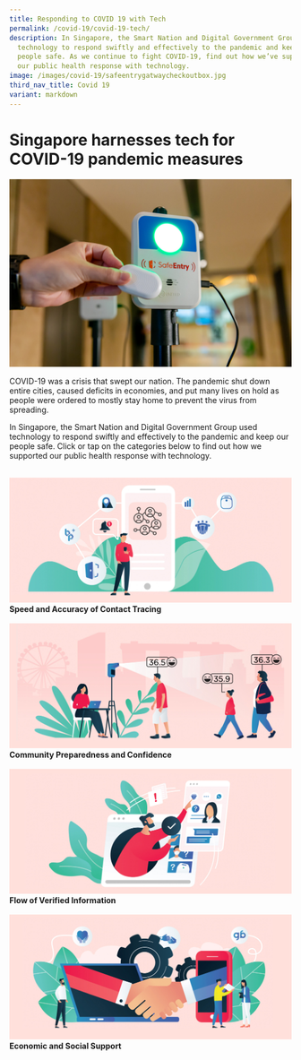 ```yaml
---
title: Responding to COVID 19 with Tech
permalink: /covid-19/covid-19-tech/
description: In Singapore, the Smart Nation and Digital Government Group used
  technology to respond swiftly and effectively to the pandemic and keep our
  people safe. As we continue to fight COVID-19, find out how we’ve supported
  our public health response with technology.
image: /images/covid-19/safeentrygatwaycheckoutbox.jpg
third_nav_title: Covid 19
variant: markdown
---
```

#  Singapore harnesses tech for COVID-19 pandemic measures

 ![SafeEntry Gateway](/images/covid-19/safeentrygatwaycheckoutbox.jpg)


COVID-19 was a crisis that swept our nation. The pandemic shut down entire cities, caused deficits in economies, and put many lives on hold as people were ordered to mostly stay home to prevent the virus from spreading.

In Singapore, the Smart Nation and Digital Government Group used technology to respond swiftly and effectively to the pandemic and keep our people safe. Click or tap on the categories below to find out how we supported our public health response with technology.

<br>
<div class="row">  
  <div class="col"> 
    <a href="/combating-covid-19/digital-contact-tracing"><img src="/images/covid-19/covid-contact-tracing.jpg" alt="Speed and Accuracy of Contact Tracing"></a><br>
    <div class="header"><b>Speed and Accuracy of Contact Tracing</b></div><br>
  </div>
  	<div class="col"> 
      <a href="/combating-covid-19/community-preparedness">  <img src="/images/covid-19/covid-public-health-solutions.jpg" alt="Community Preparedness and Confidence"></a><br>
      <div class="header"><b>Community Preparedness and Confidence</b></div>  <br>
  </div>
 </div>
 <div class="row">  
     <div class="col"> 
    <a href="/combating-covid-19/flow-of-verified-information"><img src="/images/covid-19/covid-providing-information.jpg" alt="Flow of Verified Information"></a><br>
     <div class="header"><b>Flow of Verified Information</b></div><br>
  </div>
     <div class="col"> 
      <a href="/combating-covid-19/economic-social-support">  <img src="/images/covid-19/covid-social-and-economic-support.jpg" alt="Economic and Social Support"></a><br>
       <div class="header"><b>Economic and Social Support</b></div><br>
  </div></div>